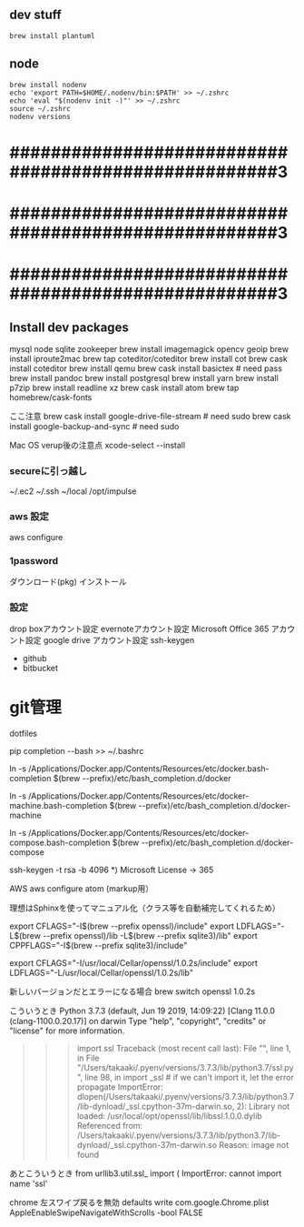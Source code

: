 ## dev stuff

```
brew install plantuml
```

## node

```
brew install nodenv
echo 'export PATH=$HOME/.nodenv/bin:$PATH' >> ~/.zshrc
echo 'eval "$(nodenv init -)"' >> ~/.zshrc
source ~/.zshrc
nodenv versions
```


# #####################################################3
# #####################################################3
# #####################################################3

## Install dev packages

mysql node sqlite zookeeper
brew install imagemagick opencv geoip
brew install iproute2mac
brew tap coteditor/coteditor
brew install cot
brew cask install coteditor
brew install qemu
brew cask install basictex # need pass
brew install pandoc
brew install postgresql
brew install yarn
brew install p7zip
brew install readline xz
brew cask install atom
brew tap homebrew/cask-fonts


ここ注意
brew cask install google-drive-file-stream # need sudo
brew cask install google-backup-and-sync # need sudo

Mac OS verup後の注意点
xcode-select --install

### secureに引っ越し
~/.ec2
~/.ssh
~/local
/opt/impulse

### aws 設定
aws configure

### 1password
ダウンロード(pkg)
インストール

### 設定
drop boxアカウント設定
evernoteアカウント設定
Microsoft Office 365 アカウント設定
google drive アカウント設定
ssh-keygen
* github
* bitbucket

# git管理
dotfiles

pip completion --bash >> ~/.bashrc

ln -s /Applications/Docker.app/Contents/Resources/etc/docker.bash-completion $(brew --prefix)/etc/bash_completion.d/docker

ln -s /Applications/Docker.app/Contents/Resources/etc/docker-machine.bash-completion $(brew --prefix)/etc/bash_completion.d/docker-machine

ln -s /Applications/Docker.app/Contents/Resources/etc/docker-compose.bash-completion $(brew --prefix)/etc/bash_completion.d/docker-compose



ssh-keygen -t rsa -b 4096
*) Microsoft License -> 365

AWS
aws configure
atom
(markup用）

理想はSphinxを使ってマニュアル化（クラス等を自動補完してくれるため）




export CFLAGS="-I$(brew --prefix openssl)/include"
export LDFLAGS="-L$(brew --prefix openssl)/lib -L$(brew --prefix sqlite3)/lib"
export CPPFLAGS="-I$(brew --prefix sqlite3)/include"


export CFLAGS="-I/usr/local/Cellar/openssl/1.0.2s/include"
export LDFLAGS="-L/usr/local/Cellar/openssl/1.0.2s/lib"



新しいバージョンだとエラーになる場合
brew switch openssl 1.0.2s

こういうとき
Python 3.7.3 (default, Jun 19 2019, 14:09:22)
[Clang 11.0.0 (clang-1100.0.20.17)] on darwin
Type "help", "copyright", "credits" or "license" for more information.
>>> import ssl
Traceback (most recent call last):
  File "<stdin>", line 1, in <module>
  File "/Users/takaaki/.pyenv/versions/3.7.3/lib/python3.7/ssl.py", line 98, in <module>
    import _ssl             # if we can't import it, let the error propagate
ImportError: dlopen(/Users/takaaki/.pyenv/versions/3.7.3/lib/python3.7/lib-dynload/_ssl.cpython-37m-darwin.so, 2): Library not loaded: /usr/local/opt/openssl/lib/libssl.1.0.0.dylib
  Referenced from: /Users/takaaki/.pyenv/versions/3.7.3/lib/python3.7/lib-dynload/_ssl.cpython-37m-darwin.so
  Reason: image not found

あとこういうとき
from urllib3.util.ssl_ import (
ImportError: cannot import name 'ssl'


chrome 左スワイプ戻るを無効
defaults write com.google.Chrome.plist AppleEnableSwipeNavigateWithScrolls -bool FALSE



